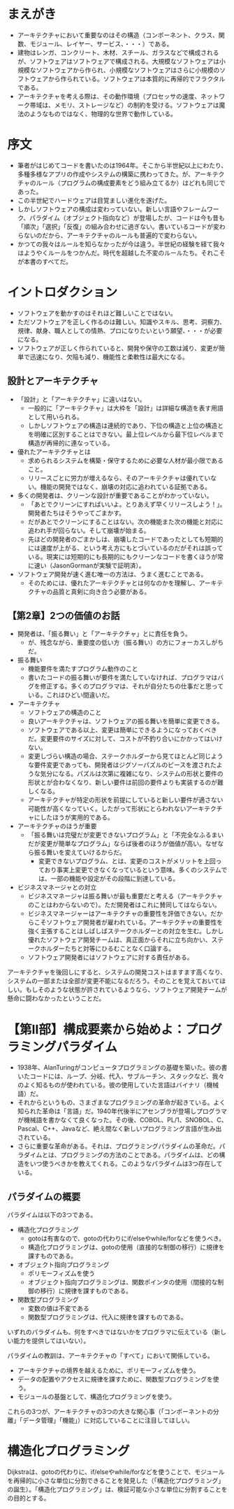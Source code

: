 # まえがき

- アーキテクチャにおいて重要なのはその構造（コンポーネント、クラス、関数、モジュール、レイヤー、サービス、・・・）である。
- 建物はレンガ、コンクリート、木材、スチール、ガラスなどで構成されるが、ソフトウェアはソフトウェアで構成される。大規模なソフトウェアは小規模なソフトウェアから作られ、小規模なソフトウェアはさらに小規模のソフトウェアから作られている。ソフトウェアは本質的に再帰的でフラクタルである。
- アーキテクチャを考える際は、その動作環境（プロセッサの速度、ネットワーク帯域は、メモリ、ストレージなど）の制約を受ける。ソフトウェアは魔法のようなものではなく、物理的な世界で動作している。

# 序文

- 筆者がはじめてコードを書いたのは1964年。そこから半世紀以上にわたり、多種多様なアプリの作成やシステムの構築に携わってきた。が、アーキテクチャのルール（プログラムの構成要素をどう組み立てるか）はどれも同じであった。
- この半世紀でハードウェアは目覚ましい進化を遂げた。
- しかしソフトウェアの構成は変わっていない。新しい言語やフレームワーク、パラダイム（オブジェクト指向など）が登場したが、コードは今も昔も「順次」「選択」「反復」の組み合わせに過ぎない。書いているコードが変わらないのだから、アーキテクチャのルールも普遍的で変わらない。
- かつての我々はルールを知らなかったが今は違う。半世紀の経験を経て我々はようやくルールをつかんだ。時代を超越した不変のルールたち。それこそが本書のすべてだ。

# イントロダクション

- ソフトウェアを動かすのはそれほど難しいことではない。
- ただソフトウェアを正しく作るのは難しい。知識やスキル、思考、洞察力、規律、献身、職人としての情熱、プロになりたいという願望、・・・が必要になる。
- ソフトウェアが正しく作られていると、開発や保守の工数は減り、変更が簡単で迅速になり、欠陥も減り、機能性と柔軟性は最大になる。

## 設計とアーキテクチャ

- 「設計」と「アーキテクチャ」に違いはない。
  - 一般的に「アーキテクチャ」は大枠を「設計」は詳細な構造を表す用語として用いられる。
  - しかしソフトウェアの構造は連続的であり、下位の構造と上位の構造とを明確に区別することはできない。最上位レベルから最下位レベルまで構造が再帰的に連なっている。
- 優れたアーキテクチャとは
  - 求められるシステムを構築・保守するために必要な人材が最小限であること。
  - リリースごとに労力が増えるなら、そのアーキテクチャは優れていない。機能の開発ではなく、崩壊の対応に追われている証拠である。
- 多くの開発者は、クリーンな設計が重要であることがわかっていない。
  - 「あとでクリーンにすればいいよ。とりあえず早くリリースしよう！」。開発者たちはそうやってごまかす。
  - だがあとでクリーンにすることはない。次の機能また次の機能と対応に追われ手が回らない。そして崩壊が始まる。
  - 先ほどの開発者のごまかしは、崩壊したコードであったとしても短期的には速度が上がる、という考え方にもとづいているのだがそれは誤っている。現実には短期的にも長期的にもクリーンなコードを書くほうが常に速い（JasonGormanが実験で証明済）。
- ソフトウェア開発が速く進む唯一の方法は、うまく進むことである。
  - そのためには、優れたアーキテクチャとは何なのかを理解し、アーキテクチャの品質と真剣に向き合う必要がある。

## 【第2章】2つの価値のお話

- 開発者は、「振る舞い」と「アーキテクチャ」とに責任を負う。
  - が、残念ながら、重要度の低い方（振る舞い）の方にフォーカスしがちだ。
- 振る舞い
  - 機能要件を満たすプログラム動作のこと
  - 書いたコードの振る舞いが要件を満たしていなければ、プログラマはバグを修正する。多くのプログラマは、それが自分たちの仕事だと思っている。これはひどい間違いだ。
- アーキテクチャ
  - ソフトウェアの構造のこと
  - 良いアーキテクチャは、ソフトウェアの振る舞いを簡単に変更できる。
  - ソフトウェアである以上、変更は簡単にできるようになっておくべきだ。変更要件のサイズに対して、コストが不釣り合いにかかってはいけない。
  - 変更しづらい構造の場合、ステークホルダーから見てほとんど同じような要件変更であっても、開発者はジグソーパズルのピースを渡されたような気分になる。パズルは次第に複雑になり、システムの形状と要件の形状とが合わなくなり、新しい要件は前回の要件よりも実装するのが難しくなる。
  - アーキテクチャが特定の形状を前提にしていると新しい要件が適さない可能性が高くなっていく。したがって形状にとらわれないアーキテクチャにしたほうが実用的である。
- アーキテクチャのほうが重要
  - 「振る舞いは完璧だが変更できないプログラム」と「不完全なふるまいだが変更が簡単なプログラム」ならば後者のほうが価値が高い。なぜなら振る舞いを変えていけるからだ。
    - 変更できないプログラム、とは、変更のコストがメリットを上回っており事実上変更できなくなっているという意味。多くのシステムでは、一部の機能や設定がその段階に到達している。
- ビジネスマネージャとの対立
  - ビジネスマネージャは振る舞いが最も重要だと考える（アーキテクチャのことはわからないので）。ただ開発者はこれに賛同してはならない。
  - ビジネスマネージャーはアーキテクチャの重要性を評価できない。だからこそソフトウェア開発者が雇われている。アーキテクチャの重要性を強く主張することはしばしばステークホルダーとの対立を生む。しかし優れたソフトウェア開発チームは、真正面からそれに立ち向かい、ステークホルダーたちと対等にひるむことなく口論する。
  - ソフトウェア開発者にはソフトウェアに対する責任がある。

アーキテクチャを後回しにすると、システムの開発コストはますます高くなり、システムの一部または全部が変更不能になるだろう。そのことを覚えておいてほしい。もしそのような状態が許されているようなら、ソフトウェア開発チームが懸命に闘わなかったということだ。

# 【第Ⅱ部】構成要素から始めよ：プログラミングパラダイム

- 1938年、AlanTuringがコンピュータプログラミングの基礎を築いた。彼の書いたコードには、ループ、分岐、代入、サブルーチン、スタックなど、我々のよく知るものが使われている。彼の使用していた言語はバイナリ（機械語）だ。
- それからというもの、さまざまなプログラミングの革命が起きている。よく知られた革命は「言語」だ。1940年代後半にアセンブラが登場しプログラマが機械語を書かなくて良くなった。その後、COBOL、PL/1、SNOBOL、C、Pascal、C++、Javaなど、絶え間なく新しいプログラミング言語が生み出されている。
- さらに重要な革命がある。それは、プログラミングパラダイムの革命だ。パラダイムとは、プログラミングの方法のことである。パラダイムは、どの構造をいつ使うべきかを教えてくれる。このようなパラダイムは3つ存在している。

## パラダイムの概要

パラダイムは以下の3つである。

- 構造化プログラミング
  - gotoは有害なので、gotoの代わりにif/elseやwhile/forなどを使うべき。
  - 構造化プログラミングは、gotoの使用（直接的な制御の移行）に規律を課すものである。
- オブジェクト指向プログラミング
  - ポリモーフィズムを使う
  - オブジェクト指向プログラミングは、関数ポインタの使用（間接的な制御の移行）に規律を課すものである。
- 関数型プログラミング
  - 変数の値は不変である
  - 関数型プログラミングは、代入に規律を課すものである。

いずれのパラダイムも、何をすべきではないかをプログラマに伝えている（新しい能力を提供してはいない）。

パラダイムの教訓は、アーキテクチャの「すべて」において関係している。

  - アーキテクチャの境界を越えるために、ポリモーフィズムを使う。
  - データの配置やアクセスに規律を課すために、関数型プログラミングを使う。
  - モジュールの基盤として、構造化プログラミングを使う。

これらの3つが、アーキテクチャの3つの大きな関心事（「コンポーネントの分離」「データ管理」「機能」）に対応していることに注目してほしい。

# 構造化プログラミング

Dijkstraは、gotoの代わりに、if/elseやwhile/forなどを使うことで、モジュールを再帰的に小さな単位に分割できることを発見した（「構造化プログラミング」の誕生）。「構造化プログラミング」は、検証可能な小さな単位に分割することをの目的とする。

